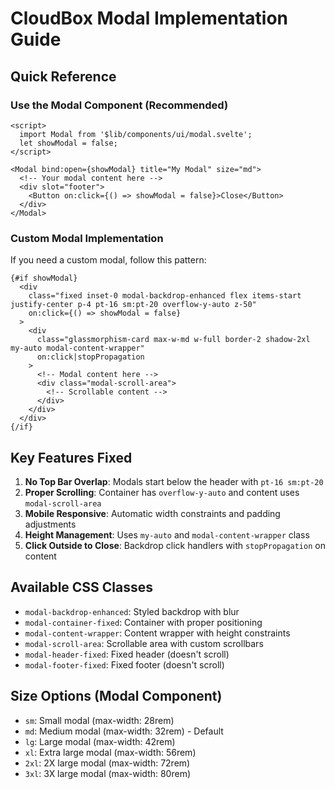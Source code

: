 # CloudBox Modal Implementation Guide

## Quick Reference

### Use the Modal Component (Recommended)

```svelte
<script>
  import Modal from '$lib/components/ui/modal.svelte';
  let showModal = false;
</script>

<Modal bind:open={showModal} title="My Modal" size="md">
  <!-- Your modal content here -->
  <div slot="footer">
    <Button on:click={() => showModal = false}>Close</Button>
  </div>
</Modal>
```

### Custom Modal Implementation

If you need a custom modal, follow this pattern:

```svelte
{#if showModal}
  <div 
    class="fixed inset-0 modal-backdrop-enhanced flex items-start justify-center p-4 pt-16 sm:pt-20 overflow-y-auto z-50"
    on:click={() => showModal = false}
  >
    <div 
      class="glassmorphism-card max-w-md w-full border-2 shadow-2xl my-auto modal-content-wrapper"
      on:click|stopPropagation
    >
      <!-- Modal content here -->
      <div class="modal-scroll-area">
        <!-- Scrollable content -->
      </div>
    </div>
  </div>
{/if}
```

## Key Features Fixed

1. **No Top Bar Overlap**: Modals start below the header with `pt-16 sm:pt-20`
2. **Proper Scrolling**: Container has `overflow-y-auto` and content uses `modal-scroll-area`
3. **Mobile Responsive**: Automatic width constraints and padding adjustments
4. **Height Management**: Uses `my-auto` and `modal-content-wrapper` class
5. **Click Outside to Close**: Backdrop click handlers with `stopPropagation` on content

## Available CSS Classes

- `modal-backdrop-enhanced`: Styled backdrop with blur
- `modal-container-fixed`: Container with proper positioning
- `modal-content-wrapper`: Content wrapper with height constraints
- `modal-scroll-area`: Scrollable area with custom scrollbars
- `modal-header-fixed`: Fixed header (doesn't scroll)
- `modal-footer-fixed`: Fixed footer (doesn't scroll)

## Size Options (Modal Component)

- `sm`: Small modal (max-width: 28rem)
- `md`: Medium modal (max-width: 32rem) - Default
- `lg`: Large modal (max-width: 42rem)
- `xl`: Extra large modal (max-width: 56rem)
- `2xl`: 2X large modal (max-width: 72rem)
- `3xl`: 3X large modal (max-width: 80rem)
